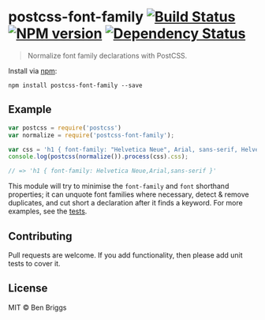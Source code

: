 # postcss-font-family [![Build Status](https://travis-ci.org/ben-eb/postcss-font-family.svg?branch=master)][ci] [![NPM version](https://badge.fury.io/js/postcss-font-family.svg)][npm] [![Dependency Status](https://gemnasium.com/ben-eb/postcss-font-family.svg)][deps]

> Normalize font family declarations with PostCSS.

Install via [npm](https://npmjs.org/package/postcss-font-family):

```
npm install postcss-font-family --save
```

## Example

```js
var postcss = require('postcss')
var normalize = require('postcss-font-family');

var css = 'h1 { font-family: "Helvetica Neue", Arial, sans-serif, Helvetica }';
console.log(postcss(normalize()).process(css).css);

// => 'h1 { font-family: Helvetica Neue,Arial,sans-serif }'
```

This module will try to minimise the `font-family` and `font` shorthand
properties; it can unquote font families where necessary, detect & remove
duplicates, and cut short a declaration after it finds a keyword. For more
examples, see the [tests](test.js).

## Contributing

Pull requests are welcome. If you add functionality, then please add unit tests
to cover it.

## License

MIT © Ben Briggs

[ci]:   https://travis-ci.org/ben-eb/postcss-font-family
[deps]: https://gemnasium.com/ben-eb/postcss-font-family
[npm]:  http://badge.fury.io/js/postcss-font-family
